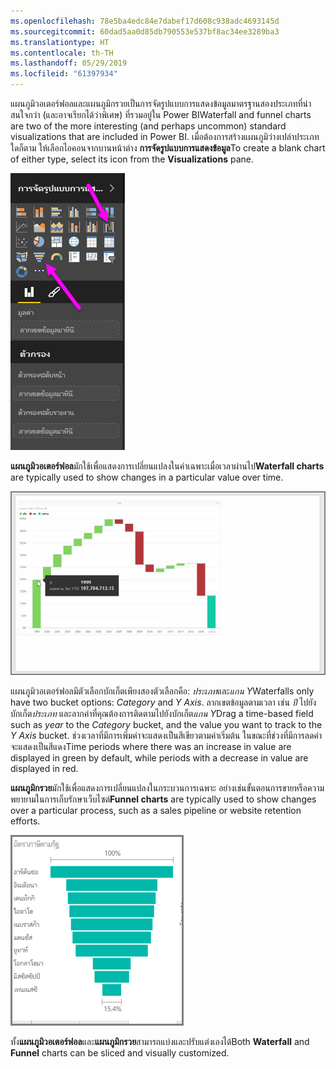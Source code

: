 ```yaml
---
ms.openlocfilehash: 78e5ba4edc84e7dabef17d608c938adc4693145d
ms.sourcegitcommit: 60dad5aa0d85db790553e537bf8ac34ee3289ba3
ms.translationtype: HT
ms.contentlocale: th-TH
ms.lasthandoff: 05/29/2019
ms.locfileid: "61397934"
---
```

<span data-ttu-id="dda21-101">แผนภูมิวอเตอร์ฟอลและแผนภูมิกรวยเป็นการจัดรูปแบบการแสดงข้อมูลมาตรฐานสองประเภทที่น่าสนใจกว่า (และอาจเรียกได้ว่าพิเศษ) ที่รวมอยู่ใน Power BI</span><span class="sxs-lookup"><span data-stu-id="dda21-101">Waterfall and funnel charts are two of the more interesting (and perhaps uncommon) standard visualizations that are included in Power BI.</span></span> <span data-ttu-id="dda21-102">เมื่อต้องการสร้างแผนภูมิว่างเปล่าประเภทใดก็ตาม ให้เลือกไอคอนจากบานหน้าต่าง **การจัดรูปแบบการแสดงข้อมูล**</span><span class="sxs-lookup"><span data-stu-id="dda21-102">To create a blank chart of either type, select its icon from the **Visualizations** pane.</span></span>

![](media/3-8-create-waterfall-funnel-charts/3-8_1.png)

<span data-ttu-id="dda21-103">**แผนภูมิวอเตอร์ฟอล**มักใช้เพื่อแสดงการเปลี่ยนแปลงในค่าเฉพาะเมื่อเวลาผ่านไป</span><span class="sxs-lookup"><span data-stu-id="dda21-103">**Waterfall charts** are typically used to show changes in a particular value over time.</span></span>

![](media/3-8-create-waterfall-funnel-charts/3-8_2.png)

<span data-ttu-id="dda21-104">แผนภูมิวอเตอร์ฟอลมีตัวเลือกบักเก็ตเพียงสองตัวเลือกคือ: *ประเภท*และ*แกน Y*</span><span class="sxs-lookup"><span data-stu-id="dda21-104">Waterfalls only have two bucket options: *Category* and *Y Axis*.</span></span> <span data-ttu-id="dda21-105">ลากเขตข้อมูลตามเวลา เช่น *ปี* ไปยังบักเก็ต*ประเภท* และลากค่าที่คุณต้องการติดตามไปยังบักเก็ต*แกน Y*</span><span class="sxs-lookup"><span data-stu-id="dda21-105">Drag a time-based field such as *year* to the *Category* bucket, and the value you want to track to the *Y Axis* bucket.</span></span> <span data-ttu-id="dda21-106">ช่วงเวลาที่มีการเพิ่มค่าจะแสดงเป็นสีเขียวตามค่าเริ่มต้น ในขณะที่ช่วงที่มีการลดค่าจะแสดงเป็นสีแดง</span><span class="sxs-lookup"><span data-stu-id="dda21-106">Time periods where there was an increase in value are displayed in green by default, while periods with a decrease in value are displayed in red.</span></span>

<span data-ttu-id="dda21-107">**แผนภูมิกรวย**มักใช้เพื่อแสดงการเปลี่ยนแปลงในกระบวนการเฉพาะ อย่างเช่นขั้นตอนการขายหรือความพยายามในการเก็บรักษาเว็บไซต์</span><span class="sxs-lookup"><span data-stu-id="dda21-107">**Funnel charts** are typically used to show changes over a particular process, such as a sales pipeline or website retention efforts.</span></span>

![](media/3-8-create-waterfall-funnel-charts/3-8_3.png)

<span data-ttu-id="dda21-108">ทั้ง**แผนภูมิวอเตอร์ฟอล**และ**แผนภูมิกรวย**สามารถแบ่งและปรับแต่งเองได้</span><span class="sxs-lookup"><span data-stu-id="dda21-108">Both **Waterfall** and **Funnel** charts can be sliced and visually customized.</span></span>


